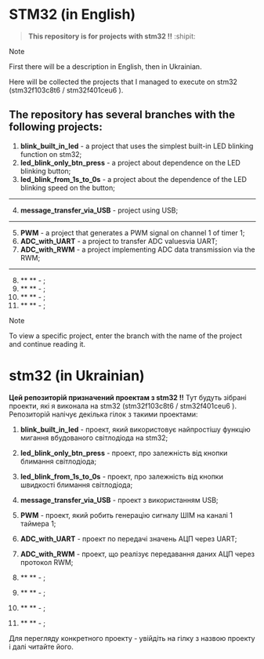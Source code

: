 # **STM32 (in English)** 
> **This repository is for projects with stm32 !!** :shipit:

> [!NOTE]
> First there will be a description in English, then in Ukrainian. 

Here will be collected the projects that I managed to execute on stm32 (stm32f103c8t6 / stm32f401ceu6 ).

**The repository has several branches with the following projects:**
---
1. **blink_built_in_led** - a project that uses the simplest built-in LED blinking function on stm32;
2. **led_blink_only_btn_press** - a project about dependence on the LED blinking button;
3. **led_blink_from_1s_to_0s** -  a project about the dependence of the LED blinking speed on the button;
---
4. **message_transfer_via_USB** - project using USB;
---
5. **PWM** - a project that generates a PWM signal on channel 1 of timer 1;
6. **ADC_with_UART** - a project to transfer ADC values ​​via UART;
7. **ADC_with_RWM** - a project implementing ADC data transmission via the RWM;
---
8. ** ** - ;
9. ** ** - ;
10. ** ** - ;
11. ** ** - ;

> [!NOTE]
> To view a specific project, enter the branch with the name of the project and continue reading it.

# stm32 (in Ukrainian)

**Цей репозиторій призначений проектам з stm32 !!**
Тут будуть зібрані проекти, які я виконала на stm32 (stm32f103c8t6 / stm32f401ceu6 ). Репозиторій налічує декілька гілок з такими проектами:

1. **blink_built_in_led** - проект, який використовує найпростішу функцію мигання вбудованого світлодіода на stm32;
2. **led_blink_only_btn_press** - проект, про залежність від кнопки блимання світлодіода;
3. **led_blink_from_1s_to_0s** - проект, про залежність від кнопки швидкості блимання світлодіода;

4. **message_transfer_via_USB** - проект з використанням USB;

5. **PWM** - проект, який робить генерацію сигналу ШІМ на каналі 1 таймера 1; 
6. **ADC_with_UART** - проект по передачі значень АЦП через UART;
7. **ADC_with_RWM** - проект, що реалізує передавання даних АЦП через протокол RWM;

8. ** ** - ;
9. ** ** - ;
10. ** ** - ;
11. ** ** - ;

Для перегляду конкретного проекту - увійдіть на гілку з назвою проекту і далі читайте його.